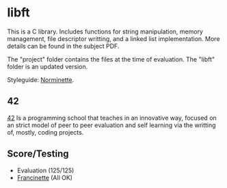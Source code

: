 # libft

This is a C library. Includes functions for string manipulation, memory management, file descriptor writting, and a linked list implementation. More details can be found in the subject PDF.

The "project" folder contains the files at the time of evaluation. The "libft" folder is an updated version.  

Styleguide: [Norminette](https://github.com/42School/norminette). 

## 42

[42](https://www.42network.org/about-us/) Is a programming school that teaches in an innovative way, focused on an strict model of peer to peer evaluation and self learning via the writting of, mostly, coding projects.

## Score/Testing

 - Evaluation (125/125)
 - [Francinette](https://github.com/xicodomingues/francinette) (All OK)
